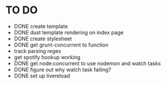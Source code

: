 # TO DO

* DONE create template
* DONE dust template rendering on index page
* DONE create stylesheet
* DONE get grunt-concurrent to function
* track parsing regex
* get spotify hookup working
* DONE get node:concurrent to use nodemon and watch tasks
* DONE figure out why watch task failing?
* DONE set up livereload